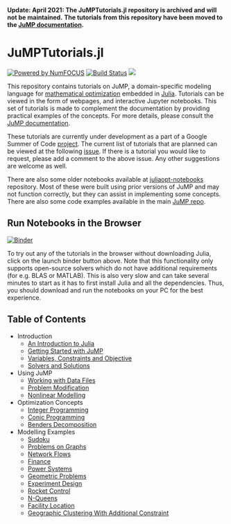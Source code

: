 **Update: April 2021: The JuMPTutorials.jl repository is archived and will not be maintained.**
**The tutorials from this repository have been moved to the [JuMP documentation](https://jump.dev/JuMP.jl/v0.21.7/tutorials/Getting%20started/an_introduction_to_julia/).**

# JuMPTutorials.jl

[![Powered by NumFOCUS](https://img.shields.io/badge/powered%20by-NumFOCUS-orange.svg?style=flat&colorA=E1523D&colorB=007D8A)](http://numfocus.org)
[![Build Status](https://github.com/jump-dev/JuMPTutorials.jl/workflows/CI/badge.svg)](https://github.com/jump-dev/JuMPTutorials.jl/actions)
[![](https://img.shields.io/badge/docs-dev-blue.svg)](https://jump.dev/JuMPTutorials.jl/dev/)


This repository contains tutorials on JuMP, a domain-specific modeling language for [mathematical optimization](http://en.wikipedia.org/wiki/Mathematical_optimization) embedded in [Julia](http://julialang.org/). Tutorials can be viewed in the form of webpages, and interactive Jupyter notebooks. This set of tutorials is made to complement the documentation by providing practical examples of the concepts. For more details, please consult the [JuMP documentation](https://jump.dev/JuMP.jl/stable/).

These tutorials are currently under development as a part of a Google Summer of Code [project](https://summerofcode.withgoogle.com/projects/#5903911565656064). The current list of tutorials that are planned can be viewed at the following [issue](https://github.com/jump-dev/JuMPTutorials.jl/issues/1). If there is a tutorial you would like to request, please add a comment to the above issue. Any other suggestions are welcome as well.

There are also some older notebooks available at [juliaopt-notebooks](https://github.com/jump-dev/juliaopt-notebooks) repository.
Most of these were built using prior versions of JuMP and may not function correctly, but they can assist in implementing some concepts.
There are also some code examples available in the main [JuMP repo](https://github.com/jump-dev/JuMP.jl/tree/master/docs/src/examples).

## Run Notebooks in the Browser
[![Binder](https://mybinder.org/badge_logo.svg)](https://mybinder.org/v2/gh/jump-dev/JuMPTutorials.jl/master)

To try out any of the tutorials in the browser without downloading Julia, click on the launch binder button above. Note that this functionality only supports open-source solvers which do not have additional requirements (for e.g. BLAS or MATLAB). This is also very slow and can take several minutes to start as it has to first install Julia and all the dependencies. Thus, you should download and run the notebooks on your PC for the best experience.

## Table of Contents

- Introduction
  - [An Introduction to Julia](https://nbviewer.jupyter.org/github/jump-dev/JuMPTutorials.jl/blob/master/notebook/introduction/an_introduction_to_julia.ipynb)
  - [Getting Started with JuMP](https://nbviewer.jupyter.org/github/jump-dev/JuMPTutorials.jl/blob/master/notebook/introduction/getting_started_with_JuMP.ipynb)
  - [Variables, Constraints and Objective](https://nbviewer.jupyter.org/github/jump-dev/JuMPTutorials.jl/blob/master/notebook/introduction/variables_constraints_objective.ipynb)
  - [Solvers and Solutions](https://nbviewer.jupyter.org/github/jump-dev/JuMPTutorials.jl/blob/master/notebook/introduction/solvers_and_solutions.ipynb)
- Using JuMP
  - [Working with Data Files](https://nbviewer.jupyter.org/github/jump-dev/JuMPTutorials.jl/blob/master/notebook/using_JuMP/working_with_data_files.ipynb)
  - [Problem Modification](https://nbviewer.jupyter.org/github/jump-dev/JuMPTutorials.jl/blob/master/notebook/using_JuMP/problem_modification.ipynb)
  - [Nonlinear Modelling](https://nbviewer.jupyter.org/github/jump-dev/JuMPTutorials.jl/blob/master/notebook/using_JuMP/nonlinear_modelling.ipynb)
- Optimization Concepts
  - [Integer Programming](https://nbviewer.jupyter.org/github/jump-dev/JuMPTutorials.jl/blob/master/notebook/optimization_concepts/integer_programming.ipynb)
  - [Conic Programming](https://nbviewer.jupyter.org/github/jump-dev/JuMPTutorials.jl/blob/master/notebook/optimization_concepts/conic_programming.ipynb)
  - [Benders Decomposition](https://nbviewer.jupyter.org/github/jump-dev/JuMPTutorials.jl/blob/master/notebook/optimization_concepts/benders_decomposition.ipynb)
- Modelling Examples
  - [Sudoku](https://nbviewer.jupyter.org/github/jump-dev/JuMPTutorials.jl/blob/master/notebook/modelling/sudoku.ipynb)
  - [Problems on Graphs](https://nbviewer.jupyter.org/github/jump-dev/JuMPTutorials.jl/blob/master/notebook/modelling/problems_on_graphs.ipynb)
  - [Network Flows](https://nbviewer.jupyter.org/github/jump-dev/JuMPTutorials.jl/blob/master/notebook/modelling/network_flows.ipynb)
  - [Finance](https://nbviewer.jupyter.org/github/jump-dev/JuMPTutorials.jl/blob/master/notebook/modelling/finance.ipynb)
  - [Power Systems](https://nbviewer.jupyter.org/github/jump-dev/JuMPTutorials.jl/blob/master/notebook/modelling/power_systems.ipynb)
  - [Geometric Problems](https://nbviewer.jupyter.org/github/jump-dev/JuMPTutorials.jl/blob/master/notebook/modelling/geometric_problems.ipynb)
  - [Experiment Design](https://nbviewer.jupyter.org/github/jump-dev/JuMPTutorials.jl/blob/master/notebook/modelling/experiment_design.ipynb)
  - [Rocket Control](https://nbviewer.jupyter.org/github/jump-dev/JuMPTutorials.jl/blob/master/notebook/modelling/rocket_control.ipynb)
  - [N-Queens](https://nbviewer.jupyter.org/github/jump-dev/JuMPTutorials.jl/blob/master/notebook/modelling/n-queens.ipynb)
  - [Facility Location](https://nbviewer.jupyter.org/github/jump-dev/JuMPTutorials.jl/blob/master/notebook/modelling/facility_location.ipynb)
  - [Geographic Clustering With Additional Constraint](https://nbviewer.jupyter.org/github/jump-dev/JuMPTutorials.jl/blob/master/notebook/modelling/geographic_clustering.ipynb)
